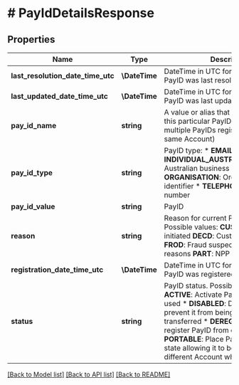 # # PayIdDetailsResponse

## Properties

Name | Type | Description | Notes
------------ | ------------- | ------------- | -------------
**last_resolution_date_time_utc** | **\DateTime** | DateTime in UTC format when the PayID was last resolved | [optional]
**last_updated_date_time_utc** | **\DateTime** | DateTime in UTC format when the PayID was last updated | [optional]
**pay_id_name** | **string** | A value or alias that can be assigned to this particular PayID (can assist where multiple PayIDs registered against the same Account) | [optional]
**pay_id_type** | **string** | PayID type:   * **EMAIL**: Email Address  * **INDIVIDUAL_AUSTRALIAN_BUSINESS**: Australian business identifier  * **ORGANISATION**: Organisation identifier  * **TELEPHONE**: Telephone number | [optional]
**pay_id_value** | **string** | PayID | [optional]
**reason** | **string** | Reason for current PayID status. Possible values:  **CUST**: Customer initiated  **DECD**: Customer deceased  **FROD**: Fraud suspected  **LEGL**: Legal reasons  **PART**: NPP participant initiated | [optional]
**registration_date_time_utc** | **\DateTime** | DateTime in UTC format when the PayID was registered | [optional]
**status** | **string** | PayID status. Possible values:  * **ACTIVE**: Activate PayID to allow it to be used  * **DISABLED**: Disable PayID and prevent it from being used or transferred  * **DEREGISTERED**: De-register PayID from current Account  * **PORTABLE**: Place PayID in transferable state allowing it to be registered to a different Account while still being used | [optional]

[[Back to Model list]](../../README.md#models) [[Back to API list]](../../README.md#endpoints) [[Back to README]](../../README.md)
